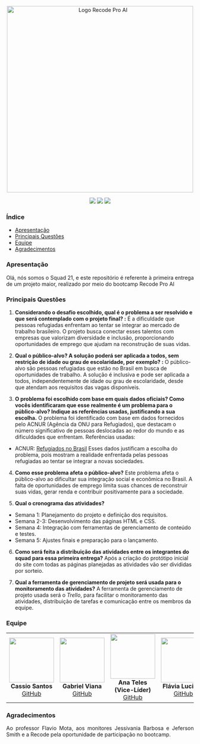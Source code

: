 <p align="center">
  <img src="https://recodeproai.recode.org.br/pluginfile.php/1/theme_remui/logo/1736249600/RECODE%20PRO%20AI%20%281%29%20%281%29.png" width="500" alt="Logo Recode Pro AI">
</p>

<p align="center">
  <img src="https://img.shields.io/badge/HTML5-E34F26?style=for-the-badge&logo=html5&logoColor=white" />
  <img src="https://img.shields.io/badge/CSS3-1572B6?style=for-the-badge&logo=css3&logoColor=white" />
  <img src="https://img.shields.io/badge/Bootstrap-563D7C?style=for-the-badge&logo=bootstrap&logoColor=white" />
</p>

### Índice

- [Apresentação](#apresentação)
- [Principais Questões](#principais-questões)
- [Equipe](#equipe)
- [Agradecimentos](#agradecimentos)


### Apresentação

<p align="justify">
Olá, nós somos o Squad 21, e este repositório é referente à primeira entrega de um projeto maior, realizado por meio do bootcamp Recode Pro AI
</p>

### Principais Questões

1. **Considerando o desafio escolhido, qual é o problema a ser resolvido e que será contemplado com o projeto final?  :** É a dificuldade que pessoas refugiadas enfrentam ao tentar se integrar ao mercado de trabalho brasileiro. O projeto busca conectar esses talentos com empresas que valorizam diversidade e inclusão, proporcionando oportunidades de emprego que ajudam na reconstrução de suas vidas. 

2. **Qual o público-alvo? A solução poderá ser aplicada a todos, sem restrição de idade ou grau de escolaridade, por exemplo?  :** O público-alvo são pessoas refugiadas que estão no Brasil em busca de oportunidades de trabalho. A solução é inclusiva e pode ser aplicada a todos, independentemente de idade ou grau de escolaridade, desde que atendam aos requisitos das vagas disponíveis.

3. **O problema foi escolhido com base em quais dados oficiais? Como vocês identificaram que esse realmente é um problema para o público-alvo? Indique as referências usadas, justificando a sua escolha.** O problema foi identificado com base em dados fornecidos pelo ACNUR (Agência da ONU para Refugiados), que destacam o número significativo de pessoas deslocadas ao redor do mundo e as dificuldades que enfrentam. Referências usadas:
- ACNUR: [Refugiados no Brasil](https://www.acnur.org/brasil/)
Esses dados justificam a escolha do problema, pois mostram a realidade enfrentada pelas pessoas refugiadas ao tentar se integrar a novas sociedades.

4. **Como esse problema afeta o público-alvo?** Este problema afeta o público-alvo ao dificultar sua integração social e econômica no Brasil. A falta de oportunidades de emprego limita suas chances de reconstruir suas vidas, gerar renda e contribuir positivamente para a sociedade.

5. **Qual o cronograma das atividades?** 
- Semana 1: Planejamento do projeto e definição dos requisitos.
- Semana 2-3: Desenvolvimento das páginas HTML e CSS.
- Semana 4: Integração com ferramentas de gerenciamento de conteúdo e testes.
- Semana 5: Ajustes finais e preparação para o lançamento.

6. **Como será feita a distribuição das atividades entre os integrantes do squad para essa primeira entrega?** Após a criação do protótipo inicial do site com todas as páginas planejadas as atividades vão ser divididas por sorteio.

7. **Qual a ferramenta de gerenciamento de projeto será usada para o monitoramento das atividades?** A ferramenta de gerenciamento de projeto usada será o *Trello*, para facilitar o monitoramento das atividades, distribuição de tarefas e comunicação entre os membros da equipe.

### Equipe

<div align="center">
  <table>
    <tr>
      <td align="center">
        <img src="https://avatars.githubusercontent.com/u/196198730?v=4" width="120"><br>
        <b>Cassio Santos</b><br>
        <a href="https://github.com/cstokio2">GitHub</a>
      </td>
      <td align="center">
        <img src="https://avatars.githubusercontent.com/u/70415707?v=4" width="120"><br>
        <b>Gabriel Viana</b><br>
        <a href="https://github.com/gabrielaraujo123">GitHub</a>
      </td>
      <td align="center">
        <img src="https://avatars.githubusercontent.com/u/167478906?v=4" width="120"><br>
        <b>Ana Teles (Vice-Líder)</b><br>
        <a href="https://github.com/anaccteles">GitHub</a>
      </td>
      <td align="center">
        <img src="https://avatars.githubusercontent.com/u/86089079?v=4" width="120"><br>
        <b>Flávia Luciana</b><br>
        <a href="https://github.com/FlaviaLuciana">GitHub</a>
      </td>
      <td align="center">
        <img src="https://avatars.githubusercontent.com/u/104780405?v=4" width="120"><br>
        <b>Luis Guedes (Líder)</b><br>
        <a href="https://github.com/luisgued3s">GitHub</a>
      </td>
    </tr>
  </table>
</div>

### Agradecimentos

<p align="justify">
Ao professor Flavio Mota, aos monitores Jessivania Barbosa e Jeferson Smith e a Recode pela oportunidade de participação no bootcamp.
</p>